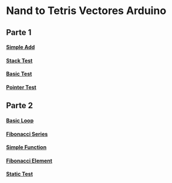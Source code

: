 # Nand to Tetris Vectores Arduino

## Parte 1
#### [Simple Add](https://upbeduco-my.sharepoint.com/:v:/g/personal/matias_macias_upb_edu_co/EeuR5TgoiLpCsEE9ALLw9H4Bb_ob5gobHyxCV_DvvNF6sQ?e=rzbcXn)
#### [Stack Test](https://upbeduco-my.sharepoint.com/:v:/g/personal/matias_macias_upb_edu_co/Efjokey_0edKqkyJ6UTKWcABNn__W8SZjDUdxAQHdnbA4w?e=2uKa0h)
#### [Basic Test](https://upbeduco-my.sharepoint.com/:v:/g/personal/matias_macias_upb_edu_co/EarsrQWmRr5GnFtn7rmraroBo_P_2U19_j-ZNVdeC9cJyw?e=Yvguvo)
#### [Pointer Test](https://upbeduco-my.sharepoint.com/:v:/g/personal/matias_macias_upb_edu_co/ERRUY7QHAt9CkJEMrlinGhsBf-ftNuMbvmyCjpLmtLxupw?e=lBdjda)

## Parte 2
#### [Basic Loop](https://upbeduco-my.sharepoint.com/:v:/g/personal/matias_macias_upb_edu_co/EbvEyZDkiOpOmL1nzIfmCDsBHIcOtpGk1nDW6tJm7A_Sjg?e=PqCde5)
#### [Fibonacci Series](https://upbeduco-my.sharepoint.com/:v:/g/personal/matias_macias_upb_edu_co/EeX0TMQGqNtDp4JoBIelIVAB5LG7l_LFvo4mY0dIKVeVzA?e=PfxjiA)
#### [Simple Function](https://upbeduco-my.sharepoint.com/:v:/g/personal/matias_macias_upb_edu_co/EYu3FazspaJOkgVBdBMJGdABrf1TuBGo-U50wtSoYuH8Rw?e=yd5Wao)
#### [Fibonacci Element](https://upbeduco-my.sharepoint.com/:v:/g/personal/matias_macias_upb_edu_co/Ed436_5iLk9Euot-VmmGHt4BjSOkCtwsOp9UPpfkB4MWQg?e=M4cK1u)
#### [Static Test](https://upbeduco-my.sharepoint.com/:v:/g/personal/matias_macias_upb_edu_co/EZ8RzMFjUBNGhlfceSIKt_kBLRf98UEtfjU4eCzqa5VjjQ?e=bP1RPe)